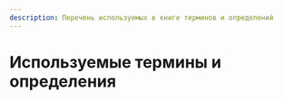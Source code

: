```yaml
---
description: Перечень используемых в книге терминов и определений
---
```


# Используемые термины и определения

